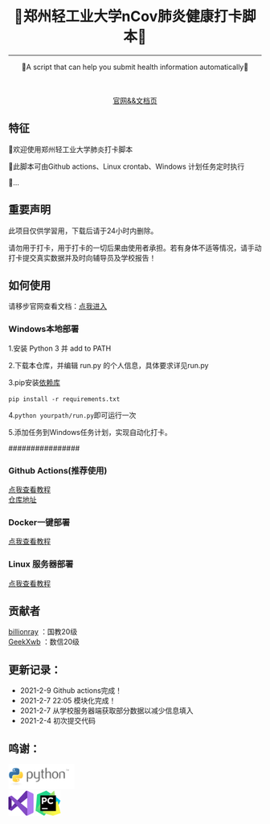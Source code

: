 <!-- div align=center><img style="width: 60%;" src="./images/title.png"></div>-->
<h1 align="center">🎉郑州轻工业大学nCov肺炎健康打卡脚本🎉</h1>
<hr />
<p align="center">🍺A script that can help you submit health information automatically🍺</p>
<div align="center">
<img src="https://img.shields.io/badge/Python-3.7-brightgreen" alt="">
<img src="https://img.shields.io/badge/Chrome-v88-green" alt="">
<a target="_blank" href="https://daka.xwwwb.com"><img src="https://img.shields.io/badge/Docs-latest-blueviolet" alt=""></a>
</div>
<br />
<div align="center"><a target="_blank" href="https://daka.xwwwb.com">官网&&文档页</a></div>
<h2>特征</h2>
<p>👏欢迎使用郑州轻工业大学肺炎打卡脚本</p>
<p>🎨此脚本可由Github actions、Linux crontab、Windows 计划任务定时执行</p>
<p>🍔...</p>

<h2>重要声明</h2>
此项目仅供学習用，下载后请于24小时内删除。

请勿用于打卡，用于打卡的一切后果由使用者承担。若有身体不适等情况，请手动打卡提交真实数据并及时向辅导员及学校报告！
<h2>如何使用</h2>
请移步官网查看文档：<a target="_blank" href="https://daka.xwwwb.com">点我进入</a>

<h3>Windows本地部署</h3>
<p>
1.安装 Python 3 并 add to PATH

2.下载本仓库，并编辑 run.py 的个人信息，具体要求详见run.py

3.pip安装[依赖库](https://github.com/billionray/ZZULI-healthreport/network/dependencies)

`pip install -r requirements.txt`

4.`python yourpath/run.py`即可运行一次

5.添加任务到Windows任务计划，实现自动化打卡。

################
</p>
<h3>Github Actions(推荐使用)</h3>
 <a target="_blank" href="https://daka.xwwwb.com/ga.md">点我查看教程</a><br />
 <a target="_blank" href="https://github.com/billionray/ZZULI-healthreport-actions">仓库地址</a>
<h3>Docker一键部署</h3>
 <a target="_blank" href="https://daka.xwwwb.com/docker.md">点我查看教程</a>
<h3>Linux 服务器部署</h3>
 <a target="_blank" href="https://daka.xwwwb.com/Linux.md">点我查看教程</a>
<h2>贡献者</h2>

 [billionray](https://github.com/billionray) ：国教20级  
 [GeekXwb](https://github.com/GeekXwb) ：数信20级

<h2>更新记录：</h2>
<ul>
<li>2021-2-9 Github actions完成！</li>
<li>2021-2-7 22:05 模块化完成！</li>
<li>2021-2-7 从学校服务器端获取部分数据以减少信息填入</li>
<li>2021-2-4 初次提交代码</li>
</ul>
<h2>鸣谢：</h2>
<a href="https://www.python.org/"><img src="./images/python.png" alt="" height="50px"></a><br />
<a href="https://visualstudio.microsoft.com/zh-hans/vs/"><img src="./images/vs.png" alt="" height="50px"></a>
<a href="https://www.jetbrains.com/zh-cn/pycharm/"><img src="./images/icon-pycharm.png" alt="" height="50px"></a><br />
